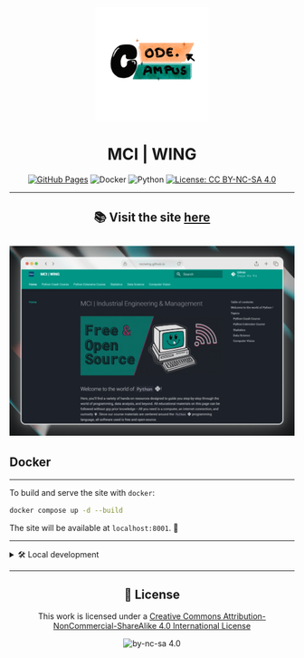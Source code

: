 <div align="center">
   <img src="docs/assets/logo.png" alt="WING Logo" style="width: 200px; height: auto;">
   <h1>MCI | WING</h1>

   [![GitHub Pages](https://img.shields.io/badge/github%20pages-121013?style=for-the-badge&logo=github&logoColor=white)](https://mciwing.github.io/)
   ![Docker](https://img.shields.io/badge/Docker-Ready-2496ED?style=for-the-badge&logo=docker&logoColor=white)
   ![Python](https://img.shields.io/badge/Python-3.12-blue)
   [![License: CC BY-NC-SA 4.0](https://img.shields.io/badge/License-CC%20BY--NC--SA%204.0-lightgrey.svg)](https://creativecommons.org/licenses/by-nc-sa/4.0/)
   
   <hr>

   <h2>📚 Visit the site <a href="https://mciwing.github.io/">here</a><h2>
   
   [![Screenshot of the site](docs/assets/screenshot.png)](https://mciwing.github.io)

</div>

## Docker

---

To build and serve the site with `docker`:

```bash
docker compose up -d --build
```

The site will be available at `localhost:8001`. 🚀

---

<details>
<summary>🛠️ Local development</summary>

The site is built with 
[Material for MkDocs](https://squidfunk.github.io/mkdocs-material/).

To serve the site locally, you need a couple of prerequisites 
(`python >= 3.11 < 3.13`,`pipx` and `poetry`)

> Note: This project currently supports Python 3.11 and 3.12 only. While older
versions may work, they haven't been tested. We plan to add Python 3.13 support
once `mkdocs` extends compatibility to that version.

---

## 1️⃣ Prerequisites

### `pipx`

[`pipx`](https://pipx.pypa.io/stable/) lets you install and run Python 
applications in isolated environments.
We'll use it to install a package manager (`poetry`) later on.

1. To set it up:

    ```bash
    python -m pip install --user pipx
    ```

2. After installation, you'll see a warning that `pipx` is not in your system
   PATH. Copy the path shown in the warning message (this path varies by user).

3. Navigate to the copied path.

    ```bash
    cd your_path_from_warning
    ```

4. Set `pipx` to your PATH environment variable.

    ```bash
    .\pipx.exe ensurepath
    ```

### `poetry`

The project uses the package manager 
[`poetry`](https://python-poetry.org/docs/). In a new terminal window,
install `poetry` with:

```bash
pipx install poetry
```

---

## 2️⃣ Project setup

To install all project dependencies, clone this repository and within the
project directory, run:

```bash
poetry install
```

## 3️⃣ Serve the site locally (on Windows)

Lastly, build and serve the site locally with:

```bash
.\serve-local.bat
```

> The script disables the `git-committers` and `git-revision-date-localized` plugin for faster local builds.
> Visit `localhost:8000` in your browser to view the site. 🎉

---

## ✍️ Contributing content


If you properly set up the project, you can now start writing content.
While the site is served locally, any changes you make to the content will 
automatically trigger a reload of the site in your browser.

The sites content is housed in the `\docs` directory and is written in Markdown.
For formatting reference, check out the 
[Material for MkDocs documentation](https://squidfunk.github.io/mkdocs-material/reference/).

</details>

---

<div align="center">
    <h2>📄 License</h2>

   This work is licensed under a 
   <a href="http://creativecommons.org/licenses/by-nc-sa/4.0/">Creative Commons Attribution-NonCommercial-ShareAlike 4.0 International License</a>
   
   <img src="https://i.creativecommons.org/l/by-nc-sa/4.0/88x31.png" alt="by-nc-sa 4.0">
</div>
